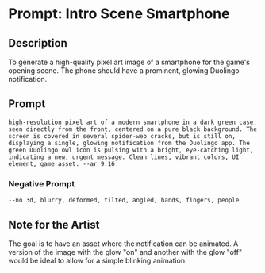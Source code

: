 # Prompt: Intro Scene Smartphone

## Description
To generate a high-quality pixel art image of a smartphone for the game's opening scene. The phone should have a prominent, glowing Duolingo notification.

## Prompt

```
high-resolution pixel art of a modern smartphone in a dark green case, seen directly from the front, centered on a pure black background. The screen is covered in several spider-web cracks, but is still on, displaying a single, glowing notification from the Duolingo app. The green Duolingo owl icon is pulsing with a bright, eye-catching light, indicating a new, urgent message. Clean lines, vibrant colors, UI element, game asset. --ar 9:16
```

### Negative Prompt

```
--no 3d, blurry, deformed, tilted, angled, hands, fingers, people
```

## Note for the Artist

The goal is to have an asset where the notification can be animated. A version of the image with the glow "on" and another with the glow "off" would be ideal to allow for a simple blinking animation.
